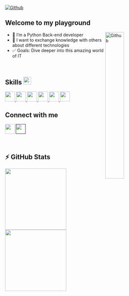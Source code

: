 [![Github](https://img.shields.io/github/followers/SahnounYusuf?label=Follow&style=social)](https://github.com/MarwaNoomene)
<h2>Welcome to my playground</h2>

<img width="35%" align="right" alt="Github" src="https://raw.githubusercontent.com/onimur/.github/master/.resources/git-header.svg" />

<ul>
<li><g-emoji class="g-emoji" alias="seedling" fallback-src="https://github.githubassets.com/images/icons/emoji/unicode/1f331.png">🐍</g-emoji> I’m a Python Back-end  developer</li>
<li><g-emoji class="g-emoji" alias="dancers" fallback-src="https://github.githubassets.com/images/icons/emoji/unicode/1f46f.png">🤝</g-emoji> I want to exchange knowledge with others about different technologies </li>
<li><g-emoji class="g-emoji" alias="thinking" fallback-src="https://github.githubassets.com/images/icons/emoji/unicode/1f914.png">✅</g-emoji> Goals: Dive deeper into this amazing world of IT</li>

</ul>
 
<!--<div>
 
![Snake animation](https://github.com/fabricius1/fabricius1/blob/output/github-contribution-grid-snake.svg)
</div>  -->

<br>

<h2> Skills <img src = "https://media2.giphy.com/media/QssGEmpkyEOhBCb7e1/giphy.gif?cid=ecf05e47a0n3gi1bfqntqmob8g9aid1oyj2wr3ds3mg700bl&rid=giphy.gif" width = 25px> </h2>
<a href= https://github.com/Aditya664?tab=repositories&q=&type=&language=python&sort= > <img width ='32px' src ='https://raw.githubusercontent.com/rahulbanerjee26/githubAboutMeGenerator/main/icons/python.svg'> </a>
<a href= https://github.com/Aditya664?tab=repositories&q=&type=&language=django&sort= > <img width ='32px' src ='https://raw.githubusercontent.com/rahulbanerjee26/githubAboutMeGenerator/main/icons/django.svg'> </a>
<!-- <a href= https://github.com/Aditya664?tab=repositories&q=&type=&language=aws&sort= > <img width ='32px' src ='https://raw.githubusercontent.com/rahulbanerjee26/githubAboutMeGenerator/main/icons/aws.svg'> </a> -->
<!-- <a href= https://github.com/Aditya664?tab=repositories&q=&type=&language=gcp&sort= > <img width ='32px' src ='https://raw.githubusercontent.com/rahulbanerjee26/githubAboutMeGenerator/main/icons/gcp.svg'> </a> -->
<!-- <a href= https://github.com/Aditya664?tab=repositories&q=&type=&language=azure&sort= > <img width ='32px' src ='https://raw.githubusercontent.com/rahulbanerjee26/githubAboutMeGenerator/main/icons/azure.svg'> </a> -->
<!-- <a href= https://github.com/Aditya664?tab=repositories&q=&type=&language=nodejs&sort= > <img width ='32px' src ='https://raw.githubusercontent.com/rahulbanerjee26/githubAboutMeGenerator/main/icons/nodejs.svg'> </a> -->
<a href= https://github.com/Aditya664?tab=repositories&q=&type=&language=javascript&sort= > <img width ='32px' src ='https://raw.githubusercontent.com/rahulbanerjee26/githubAboutMeGenerator/main/icons/javascript.svg'> </a>
<a href= https://github.com/Aditya664?tab=repositories&q=&type=&language=typecript&sort= > <img width ='32px' src ='https://raw.githubusercontent.com/rahulbanerjee26/githubAboutMeGenerator/main/icons/typescript.svg'> </a>
<a href= https://github.com/Aditya664?tab=repositories&q=&type=&language=mongodb&sort= > <img width ='32px' src ='https://raw.githubusercontent.com/rahulbanerjee26/githubAboutMeGenerator/main/icons/postgresql.svg'> </a>
<a href= https://github.com/Aditya664?tab=repositories&q=&type=&language=angularjs&sort= > <img width ='32px' src ='https://raw.githubusercontent.com/rahulbanerjee26/githubAboutMeGenerator/main/icons/angularjs.svg'> </a>


<h2> Connect with me </h2>

<a href = 'https://www.linkedin.com/in/marwa-noomene/'> <img width = '32px' align= 'left' margin="10px" src="https://raw.githubusercontent.com/rahulbanerjee26/githubAboutMeGenerator/main/icons/linked-in-alt.svg"/></a> 

<a href = ''> <img width = '32px' align= 'center' src="https://raw.githubusercontent.com/rahulbanerjee26/githubAboutMeGenerator/main/icons/github.svg"/></a>


<br>
<h2>⚡ GitHub Stats</h2>
<!-- [![SahnounYusuf's GitHub Activity Graph](https://activity-graph.herokuapp.com/graph?username=SahnounYusuf)](https://git.io/praveenscience) -->

<a href="/">
  <img height=200 align="center" src="https://github-readme-stats.vercel.app/api?username=noomenemarwa&show_icons=true&theme=dark&card_width=300" />
</a>
<!-- <a href="/">
  <img height=200 align="center" src="https://github-readme-stats.vercel.app/api/top-langs?username=SahnounYusuf&langs_count=8&theme=dark&hide_progress=true&card_width=300" />
</a> -->

<a href= "/">
 <img height=200 padding-right="center" align="center" src="https://github-readme-streak-stats.herokuapp.com/?user=noomenemarwa&theme=dark&card_width=320"/>
</a>

  
 
